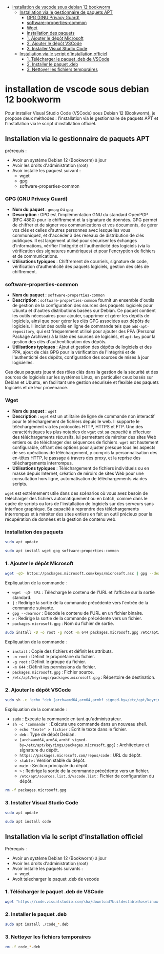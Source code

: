 - [installation de vscode sous debian 12 bookworm](#installation-de-vscode-sous-debian-12-bookworm)
  - [Installation via le gestionnaire de paquets APT](#installation-via-le-gestionnaire-de-paquets-apt)
    - [GPG (GNU Privacy Guard)](#gpg-gnu-privacy-guard)
    - [software-properties-common](#software-properties-common)
    - [Wget](#wget)
    - [installation des paquets](#installation-des-paquets)
    - [1. Ajouter le dépôt Microsoft](#1-ajouter-le-dépôt-microsoft)
    - [2. Ajouter le dépôt VSCode](#2-ajouter-le-dépôt-vscode)
    - [3. Installer Visual Studio Code](#3-installer-visual-studio-code)
  - [Installation via le script d'installation officiel](#installation-via-le-script-dinstallation-officiel)
    - [1. Télécharger le paquet .deb de VSCode](#1-télécharger-le-paquet-deb-de-vscode)
    - [2. Installer le paquet .deb](#2-installer-le-paquet-deb)
    - [3. Nettoyer les fichiers temporaires](#3-nettoyer-les-fichiers-temporaires)



# installation de vscode sous debian 12 bookworm

Pour installer Visual Studio Code (VSCode) sous Debian 12 (Bookworm), je propose deux méthodes : l'installation via le gestionnaire de paquets APT et l'installation via le script d'installation officiel.

## Installation via le gestionnaire de paquets APT

prérequis :
- Avoir un système Debian 12 (Bookworm) à jour
- Avoir les droits d'administration (root)
- Avoir installé les paquest suivant :
  - wget
  - gpg
  - software-properties-common

### GPG (GNU Privacy Guard)

- **Nom du paquet** : `gnupg` ou `gpg`
- **Description** : GPG est l'implémentation GNU du standard OpenPGP (RFC 4880) pour le chiffrement et la signature de données. GPG permet de chiffrer et de signer vos communications et vos documents, de gérer vos clés et celles d'autres personnes avec lesquelles vous communiquez, et d'accéder à des réseaux de distribution de clés publiques. Il est largement utilisé pour sécuriser les échanges d'informations, vérifier l'intégrité et l'authenticité des logiciels (via la vérification des signatures numériques) et pour l'encryption de fichiers et de communications.
- **Utilisations typiques** : Chiffrement de courriels, signature de code, vérification d'authenticité des paquets logiciels, gestion des clés de chiffrement.

### software-properties-common

- **Nom du paquet** : `software-properties-common`
- **Description** : `software-properties-common` fournit un ensemble d'outils de gestion de la configuration des sources des paquets logiciels pour Ubuntu et d'autres distributions basées sur Debian. Ce paquet contient les outils nécessaires pour ajouter, supprimer et gérer les dépôts de logiciels, ainsi que pour gérer les clés GPG associées aux dépôts de logiciels. Il inclut des outils en ligne de commande tels que `add-apt-repository`, qui est fréquemment utilisé pour ajouter des PPA (Personal Package Archives) à la liste des sources de logiciels, et `apt-key` pour la gestion des clés d'authentification des dépôts.
- **Utilisations typiques** : Ajout et gestion des dépôts de logiciels et des PPA, ajout de clés GPG pour la vérification de l'intégrité et de l'authenticité des dépôts, configuration des sources de mises à jour logicielles.

Ces deux paquets jouent des rôles clés dans la gestion de la sécurité et des sources de logiciels sur les systèmes Linux, en particulier ceux basés sur Debian et Ubuntu, en facilitant une gestion sécurisée et flexible des paquets logiciels et de leur provenance.

### Wget

- **Nom du paquet** : `wget`
- **Description** : `wget` est un utilitaire de ligne de commande non interactif pour le téléchargement de fichiers depuis le web. Il supporte le téléchargement via les protocoles HTTP, HTTPS et FTP. Une des caractéristiques les plus notables de `wget` est sa capacité à effectuer des téléchargements récursifs, lui permettant de miroiter des sites Web entiers ou de télécharger des séquences de fichiers. `wget` est hautement configurable, offrant des options pour ajuster presque tous les aspects de ses opérations de téléchargement, y compris la personnalisation des en-têtes HTTP, le passage à travers des proxy, et la reprise des téléchargements interrompus.
- **Utilisations typiques** : Téléchargement de fichiers individuels ou en masse depuis Internet, création de miroirs de sites Web pour une consultation hors ligne, automatisation de téléchargements via des scripts.

`wget` est extrêmement utile dans des scénarios où vous avez besoin de télécharger des fichiers automatiquement ou en batch, comme dans le cadre de scripts ou lors de l'installation de logiciels sur des serveurs sans interface graphique. Sa capacité à reprendre des téléchargements interrompus et à miroiter des sites entiers en fait un outil précieux pour la récupération de données et la gestion de contenu web.

### installation des paquets
    
```bash
sudo apt update
```

```bash
sudo apt install wget gpg software-properties-common
```

### 1. Ajouter le dépôt Microsoft
    
```bash
wget -qO- https://packages.microsoft.com/keys/microsoft.asc | gpg --dearmor > packages.microsoft.gpg
```

Expliquation de la commande :
- `wget -qO- URL` : Télécharge le contenu de l'URL et l'affiche sur la sortie standard.
- `|` : Redirige la sortie de la commande précédente vers l'entrée de la commande suivante.
- `gpg --dearmor` : Décode le contenu de l'URL en un fichier binaire.
- `>` : Redirige la sortie de la commande précédente vers un fichier.
- `packages.microsoft.gpg` : Nom du fichier de sortie.

```bash
sudo install -D -o root -g root -m 644 packages.microsoft.gpg /etc/apt/keyrings/packages.microsoft.gpg
```

Expliquation de la commande :
- `install` : Copie des fichiers et définit les attributs.
- `-o root` : Définit le propriétaire du fichier.
- `-g root` : Définit le groupe du fichier.
- `-m 644` : Définit les permissions du fichier.
- `packages.microsoft.gpg` : Fichier source.
- `/etc/apt/keyrings/packages.microsoft.gpg` : Répertoire de destination.

### 2. Ajouter le dépôt VSCode

```bash
sudo sh -c 'echo "deb [arch=amd64,arm64,armhf signed-by=/etc/apt/keyrings/packages.microsoft.gpg] https://packages.microsoft.com/repos/code stable main" > /etc/apt/sources.list.d/vscode.list'
```
Expliquation de la commande :
- `sudo` : Exécute la commande en tant qu'administrateur.
- `sh -c 'commande'` : Exécute une commande dans un nouveau shell.
  - `echo "texte" > fichier` : Écrit le texte dans le fichier.
  - `deb` : Type de dépôt Debian.
  - `[arch=amd64,arm64,armhf signed-by=/etc/apt/keyrings/packages.microsoft.gpg]` : Architecture et signature du dépôt.
  - `https://packages.microsoft.com/repos/code` : URL du dépôt.
  - `stable` : Version stable du dépôt.
  - `main` : Section principale du dépôt.
  - `>` : Redirige la sortie de la commande précédente vers un fichier.
  - `/etc/apt/sources.list.d/vscode.list` : Fichier de configuration du dépôt.

```bash
rm -f packages.microsoft.gpg
```

### 3. Installer Visual Studio Code

```bash
sudo apt update
```

```bash
sudo apt install code
```

## Installation via le script d'installation officiel

Prérequis :
- Avoir un système Debian 12 (Bookworm) à jour
- Avoir les droits d'administration (root)
- Avoir installé les paquets suivants :
  - wget
- Avoit telecharger le paquet .deb de vscode

### 1. Télécharger le paquet .deb de VSCode

```bash
wget "https://code.visualstudio.com/sha/download?build=stable&os=linux-deb-x64"
```

### 2. Installer le paquet .deb

```bash
sudo apt install ./code_*.deb
```

### 3. Nettoyer les fichiers temporaires

```bash
rm -f code_*.deb
```





